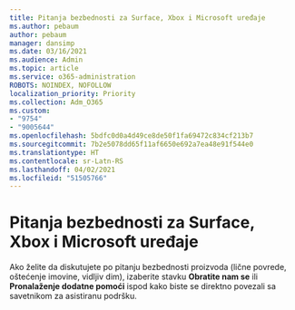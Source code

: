 ```yaml
---
title: Pitanja bezbednosti za Surface, Xbox i Microsoft uređaje
ms.author: pebaum
author: pebaum
manager: dansimp
ms.date: 03/16/2021
ms.audience: Admin
ms.topic: article
ms.service: o365-administration
ROBOTS: NOINDEX, NOFOLLOW
localization_priority: Priority
ms.collection: Adm_O365
ms.custom:
- "9754"
- "9005644"
ms.openlocfilehash: 5bdfc0d0a4d49ce8de50f1fa69472c834cf213b7
ms.sourcegitcommit: 7b2e5078dd65f11af6650e692a7ea48e91f544e0
ms.translationtype: HT
ms.contentlocale: sr-Latn-RS
ms.lasthandoff: 04/02/2021
ms.locfileid: "51505766"
---
```

# <a name="surface-xbox-and-microsoft-devices-safety-concerns"></a>Pitanja bezbednosti za Surface, Xbox i Microsoft uređaje

Ako želite da diskutujete po pitanju bezbednosti proizvoda (lične povrede, oštećenje imovine, vidljiv dim), izaberite stavku **Obratite nam se** ili **Pronalaženje dodatne pomoći** ispod kako biste se direktno povezali sa savetnikom za asistiranu podršku.